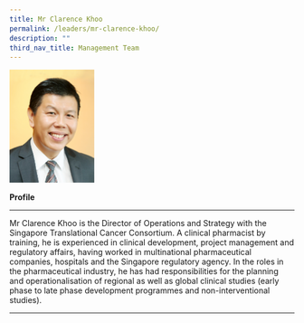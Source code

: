 ```yaml
---
title: Mr Clarence Khoo
permalink: /leaders/mr-clarence-khoo/
description: ""
third_nav_title: Management Team
---
```

<img style="width:150px" src="/images/Leaders/mr-clarence-khoo.png">

**Profile**

* * *

Mr Clarence Khoo is the Director of Operations and Strategy with the Singapore Translational Cancer Consortium. A clinical pharmacist by training, he is experienced in clinical development, project management and regulatory affairs, having worked in multinational pharmaceutical companies,&nbsp;hospitals&nbsp;and the Singapore regulatory agency. In the roles in the pharmaceutical industry, he has had responsibilities for the planning and operationalisation of regional as well as global clinical studies (early phase to late phase development programmes and non-interventional studies).&nbsp;

* * *